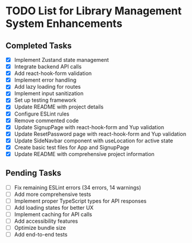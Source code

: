 # TODO List for Library Management System Enhancements

## Completed Tasks
- [x] Implement Zustand state management
- [x] Integrate backend API calls
- [x] Add react-hook-form validation
- [x] Implement error handling
- [x] Add lazy loading for routes
- [x] Implement input sanitization
- [x] Set up testing framework
- [x] Update README with project details
- [x] Configure ESLint rules
- [x] Remove commented code
- [x] Update SignupPage with react-hook-form and Yup validation
- [x] Update ResetPassword page with react-hook-form and Yup validation
- [x] Update SideNavbar component with useLocation for active state
- [x] Create basic test files for App and SignupPage
- [x] Update README with comprehensive project information

## Pending Tasks
- [ ] Fix remaining ESLint errors (34 errors, 14 warnings)
- [ ] Add more comprehensive tests
- [ ] Implement proper TypeScript types for API responses
- [ ] Add loading states for better UX
- [ ] Implement caching for API calls
- [ ] Add accessibility features
- [ ] Optimize bundle size
- [ ] Add end-to-end tests
